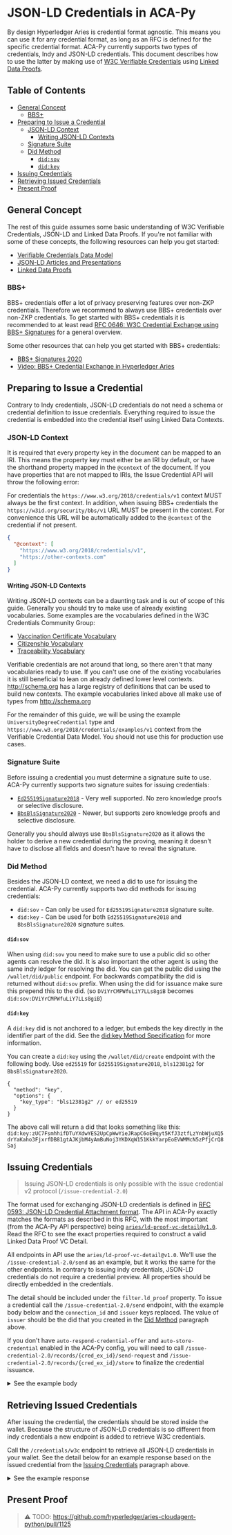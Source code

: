 # JSON-LD Credentials in ACA-Py

By design Hyperledger Aries is credential format agnostic. This means you can use it for any credential format, as long as an RFC is defined for the specific credential format. ACA-Py currently supports two types of credentials, Indy and JSON-LD credentials. This document describes how to use the latter by making use of [W3C Verifiable Credentials](https://www.w3.org/TR/vc-data-model/) using [Linked Data Proofs](https://w3c-ccg.github.io/ld-proofs).

## Table of Contents

- [General Concept](#general-concept)
  - [BBS+](#bbs)
- [Preparing to Issue a Credential](#preparing-to-issue-a-credential)
  - [JSON-LD Context](#json-ld-context)
    - [Writing JSON-LD Contexts](#writing-json-ld-contexts)
  - [Signature Suite](#signature-suite)
  - [Did Method](#did-method)
    - [`did:sov`](#didsov)
    - [`did:key`](#didkey)
- [Issuing Credentials](#issuing-credentials)
- [Retrieving Issued Credentials](#retrieving-issued-credentials)
- [Present Proof](#present-proof)

## General Concept

The rest of this guide assumes some basic understanding of W3C Verifiable Credentials, JSON-LD and Linked Data Proofs. If you're not familiar with some of these concepts, the following resources can help you get started:

- [Verifiable Credentials Data Model](https://www.w3.org/TR/vc-data-model/)
- [JSON-LD Articles and Presentations](https://json-ld.org/learn.html)
- [Linked Data Proofs](https://w3c-ccg.github.io/ld-proofs)

### BBS+

BBS+ credentials offer a lot of privacy preserving features over non-ZKP credentials. Therefore we recommend to always use BBS+ credentials over non-ZKP credentials. To get started with BBS+ credentials it is recommended to at least read [RFC 0646: W3C Credential Exchange using BBS+ Signatures](https://github.com/hyperledger/aries-rfcs/blob/master/features/0646-bbs-credentials/README.md) for a general overview.

Some other resources that can help you get started with BBS+ credentials:

- [BBS+ Signatures 2020](https://w3c-ccg.github.io/ldp-bbs2020)
- [Video: BBS+ Credential Exchange in Hyperledger Aries](https://www.youtube.com/watch?v=LC0OXAir3Qw)

## Preparing to Issue a Credential

Contrary to Indy credentials, JSON-LD credentials do not need a schema or credential definition to issue credentials. Everything required to issue the credential is embedded into the credential itself using Linked Data Contexts.

### JSON-LD Context

It is required that every property key in the document can be mapped to an IRI. This means the property key must either be an IRI by default, or have the shorthand property mapped in the `@context` of the document. If you have properties that are not mapped to IRIs, the Issue Credential API will throw the following error:

<!-- FIXME -->
<!-- > "\<x> attributes dropped. Provide definitions in context to correct. [\<missing-properties>]" -->

For credentials the `https://www.w3.org/2018/credentials/v1` context MUST always be the first context. In addition, when issuing BBS+ credentials the `https://w3id.org/security/bbs/v1` URL MUST be present in the context. For convenience this URL will be automatically added to the `@context` of the credential if not present.

```json
{
  "@context": [
    "https://www.w3.org/2018/credentials/v1",
    "https://other-contexts.com"
  ]
}
```

#### Writing JSON-LD Contexts

Writing JSON-LD contexts can be a daunting task and is out of scope of this guide. Generally you should try to make use of already existing vocabularies. Some examples are the vocabularies defined in the W3C Credentials Community Group:

- [Vaccination Certificate Vocabulary](https://w3c-ccg.github.io/vaccination-vocab/)
- [Citizenship Vocabulary](https://w3c-ccg.github.io/citizenship-vocab/)
- [Traceability Vocabulary](https://w3c-ccg.github.io/traceability-vocab/)

Verifiable credentials are not around that long, so there aren't that many vocabularies ready to use. If you can't use one of the existing vocabularies it is still beneficial to lean on already defined lower level contexts. http://schema.org has a large registry of definitions that can be used to build new contexts. The example vocabularies linked above all make use of types from http://schema.org

For the remainder of this guide, we will be using the example `UniversityDegreeCredential` type and `https://www.w3.org/2018/credentials/examples/v1` context from the Verifiable Credential Data Model. You should not use this for production use cases.

### Signature Suite

Before issuing a credential you must determine a signature suite to use. ACA-Py currently supports two signature suites for issuing credentials:

- [`Ed25519Signature2018`](https://w3c-ccg.github.io/lds-ed25519-2018/) - Very well supported. No zero knowledge proofs or selective disclosure.
- [`BbsBlsSignature2020`](https://w3c-ccg.github.io/ldp-bbs2020/) - Newer, but supports zero knowledge proofs and selective disclosure.

Generally you should always use `BbsBlsSignature2020` as it allows the holder to derive a new credential during the proving, meaning it doesn't have to disclose all fields and doesn't have to reveal the signature.

### Did Method

Besides the JSON-LD context, we need a did to use for issuing the credential. ACA-Py currently supports two did methods for issuing credentials:

- `did:sov` - Can only be used for `Ed25519Signature2018` signature suite.
- `did:key` - Can be used for both `Ed25519Signature2018` and `BbsBlsSignature2020` signature suites.

#### `did:sov`

When using `did:sov` you need to make sure to use a public did so other agents can resolve the did. It is also important the other agent is using the same indy ledger for resolving the did. You can get the public did using the `/wallet/did/public` endpoint. For backwards compatibility the did is returned without `did:sov` prefix. When using the did for issuance make sure this prepend this to the did. (so `DViYrCMPWfuLiY7LLs8giB` becomes `did:sov:DViYrCMPWfuLiY7LLs8giB`)

#### `did:key`

A `did:key` did is not anchored to a ledger, but embeds the key directly in the identifier part of the did. See the [did:key Method Specification](https://w3c-ccg.github.io/did-method-key/) for more information.

You can create a `did:key` using the `/wallet/did/create` endpoint with the following body. Use `ed25519` for `Ed25519Signature2018`, `bls12381g2` for `BbsBlsSignature2020`.

```jsonc
{
  "method": "key",
  "options": {
    "key_type": "bls12381g2" // or ed25519
  }
}
```

The above call will return a did that looks something like this: `did:key:zUC7FsmhhifDTuYXdwYES2UpCpWwYieJRapC6oEWqyt5KfJ3ztfLzYnbWjuXQ5drYaKaho3FjxrfDB81gtAJKjbM4yAmBuNoj3YKDXqW151KkkYarpEoEVWMMcN5zPfjCrQ8Saj`

## Issuing Credentials

> Issuing JSON-LD credentials is only possible with the issue credential v2 protocol (`/issue-credential-2.0`)

The format used for exchanging JSON-LD credentials is defined in [RFC 0593: JSON-LD Credential Attachment format](https://github.com/hyperledger/aries-rfcs/tree/master/features/0593-json-ld-cred-attach/README.md). The API in ACA-Py exactly matches the formats as described in this RFC, with the most important (from the ACA-Py API perspective) being [`aries/ld-proof-vc-detail@v1.0`](https://github.com/hyperledger/aries-rfcs/blob/master/features/0593-json-ld-cred-attach/README.md#ld-proof-vc-detail-attachment-format). Read the RFC to see the exact properties required to construct a valid Linked Data Proof VC Detail.

All endpoints in API use the `aries/ld-proof-vc-detail@v1.0`. We'll use the `/issue-credential-2.0/send` as an example, but it works the same for the other endpoints. In contrary to issuing indy credentials, JSON-LD credentials do not require a credential preview. All properties should be directly embedded in the credentials.

The detail should be included under the `filter.ld_proof` property. To issue a credential call the `/issue-credential-2.0/send` endpoint, with the example body below and the `connection_id` and `issuer` keys replaced. The value of `issuer` should be the did that you created in the [Did Method](#did-method) paragraph above.

If you don't have `auto-respond-credential-offer` and `auto-store-credential` enabled in the ACA-Py config, you will need to call `/issue-credential-2.0/records/{cred_ex_id}/send-request` and `/issue-credential-2.0/records/{cred_ex_id}/store` to finalize the credential issuance.

<details>
<summary>See the example body</summary>

```jsonc
{
  "connection_id": "ddc23de9-359f-465c-b66e-f7c5a0cc9a57",
  "filter": {
    "ld_proof": {
      "credential": {
        "@context": [
          "https://www.w3.org/2018/credentials/v1",
          "https://www.w3.org/2018/credentials/examples/v1"
        ],
        "type": ["VerifiableCredential", "UniversityDegreeCredential"],
        "issuer": "did:key:zUC7FsmhhifDTuYXdwYES2UpCpWwYieJRapC6oEWqyt5KfJ3ztfLzYnbWjuXQ5drYaKaho3FjxrfDB81gtAJKjbM4yAmBuNoj3YKDXqW151KkkYarpEoEVWMMcN5zPfjCrQ8Saj",
        "issuanceDate": "2020-01-01T12:00:00Z",
        "credentialSubject": {
          "degree": {
            "type": "BachelorDegree",
            "name": "Bachelor of Science and Arts"
          },
          "college": "Faber College"
        }
      },
      "options": {
        "proofType": "BbsBlsSignature2020"
      }
    }
  }
}
```

</details>

## Retrieving Issued Credentials

After issuing the credential, the credentials should be stored inside the wallet. Because the structure of JSON-LD credentials is so different from indy credentials a new endpoint is added to retrieve W3C credentials.

Call the `/credentials/w3c` endpoint to retrieve all JSON-LD credentials in your wallet. See the detail below for an example response based on the issued credential from the [Issuing Credentials](#issuing-credentials) paragraph above.

<details>

<summary>See the example response</summary>

```json
{
  "results": [
    {
      "contexts": [
        "https://www.w3.org/2018/credentials/examples/v1",
        "https://www.w3.org/2018/credentials/v1",
        "https://w3id.org/security/bbs/v1"
      ],
      "types": ["UniversityDegreeCredential", "VerifiableCredential"],
      "schema_ids": [],
      "issuer_id": "did:key:zUC7FsmhhifDTuYXdwYES2UpCpWwYieJRapC6oEWqyt5KfJ3ztfLzYnbWjuXQ5drYaKaho3FjxrfDB81gtAJKjbM4yAmBuNoj3YKDXqW151KkkYarpEoEVWMMcN5zPfjCrQ8Saj",
      "subject_ids": [],
      "proof_types": ["BbsBlsSignature2020"],
      "cred_value": {
        "@context": [
          "https://www.w3.org/2018/credentials/v1",
          "https://www.w3.org/2018/credentials/examples/v1",
          "https://w3id.org/security/bbs/v1"
        ],
        "type": ["VerifiableCredential", "UniversityDegreeCredential"],
        "issuer": "did:key:zUC7FsmhhifDTuYXdwYES2UpCpWwYieJRapC6oEWqyt5KfJ3ztfLzYnbWjuXQ5drYaKaho3FjxrfDB81gtAJKjbM4yAmBuNoj3YKDXqW151KkkYarpEoEVWMMcN5zPfjCrQ8Saj",
        "issuanceDate": "2020-01-01T12:00:00Z",
        "credentialSubject": {
          "degree": {
            "type": "BachelorDegree",
            "name": "Bachelor of Science and Arts"
          },
          "college": "Faber College"
        },
        "proof": {
          "type": "BbsBlsSignature2020",
          "proofPurpose": "assertionMethod",
          "verificationMethod": "did:key:zUC7FsmhhifDTuYXdwYES2UpCpWwYieJRapC6oEWqyt5KfJ3ztfLzYnbWjuXQ5drYaKaho3FjxrfDB81gtAJKjbM4yAmBuNoj3YKDXqW151KkkYarpEoEVWMMcN5zPfjCrQ8Saj#zUC7FsmhhifDTuYXdwYES2UpCpWwYieJRapC6oEWqyt5KfJ3ztfLzYnbWjuXQ5drYaKaho3FjxrfDB81gtAJKjbM4yAmBuNoj3YKDXqW151KkkYarpEoEVWMMcN5zPfjCrQ8Saj",
          "created": "2021-05-03T12:31:28.561945",
          "proofValue": "iUFtRGdLLCWxKx8VD3oiFBoRMUFKhSitTzMsfImXm6OF0d8il+Z40aLz8S7m8EcXPQhRjcWWL9jkfcf1SDifD4CvxVg69NvB7hZyIIz9hwAyi3LmTm0ez4NDRCKyieBuzqKbfM2eACWn/ilhOJBm6w=="
        }
      },
      "cred_tags": {},
      "record_id": "541ddbce5760497d98e68917be8c05bd"
    }
  ]
}
```

</details>

## Present Proof

> ⚠️ TODO: https://github.com/hyperledger/aries-cloudagent-python/pull/1125
